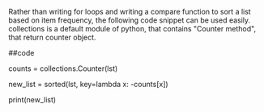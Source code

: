 Rather than writing for loops and writing a compare function to sort a list based on item frequency, the following code snippet can be used easily. 
collections is a default module of python, that contains "Counter method", that return counter object.


##code

counts = collections.Counter(lst)

new_list = sorted(lst, key=lambda x: -counts[x])

print(new_list)

